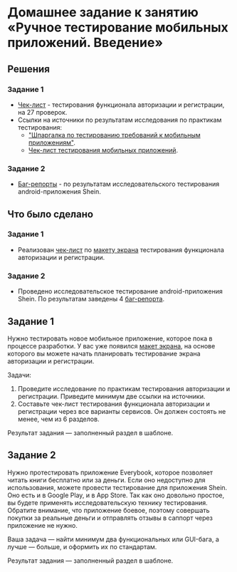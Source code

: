 # Домашнее задание к занятию «Ручное тестирование мобильных приложений. Введение»

## Решения
### Задание 1
* <a href="https://docs.google.com/spreadsheets/d/1A6buT75CwvHpNwNbjRHgDTycrAplgdcgxwTan88JIyA/edit?usp=share_link">Чек-лист</a> - тестирования функционала авторизации и регистрации, на 27 проверок.
* Ссылки на источники по результатам исследования по практикам тестирования:
    * <a href="https://habr.com/ru/companies/mobileup/articles/336992/">"Шпаргалка по тестированию требований к мобильным приложениям"</a>.
    * <a href="https://habr.com/ru/articles/534190/">Чек-лист тестирования мобильных приложений</a>.
 
### Задание 2
* <a href="https://docs.google.com/spreadsheets/d/1JuF7zM1OuVoky4bCR4RKT18mR0SX7FwDCD-WmlNboJU/edit?usp=share_link">Баг-репорты</a> - по результатам исследовательского тестирования android-приложения Shein.

## Что было сделано
### Задание 1
* Реализован <a href="https://docs.google.com/spreadsheets/d/1A6buT75CwvHpNwNbjRHgDTycrAplgdcgxwTan88JIyA/edit?usp=share_link">чек-лист</a> по
  [макету экрана](https://u.netology.ru/backend/uploads/lms/content_assets/file/3605/IMG_8702.PNG) тестирования функционала авторизации и регистрации.

### Задание 2
* Проведено исследовательское тестирование android-приложения Shein. По результатам заведены 4
  <a href="https://docs.google.com/spreadsheets/d/1JuF7zM1OuVoky4bCR4RKT18mR0SX7FwDCD-WmlNboJU/edit?usp=share_link">баг-репорта</a>.


## Задание 1

Нужно тестировать новое мобильное приложение, которое пока в процессе разработки.
У вас уже появился [макет экрана](https://u.netology.ru/backend/uploads/lms/content_assets/file/3605/IMG_8702.PNG), на основе которого вы можете начать планировать тестирование экрана авторизации и регистрации. 

Задачи:
1. Проведите исследование по практикам тестирования авторизации и регистрации. Приведите минимум две ссылки на источники.
2. Составьте чек-лист тестирования функционала авторизации и регистрации через все варианты сервисов. Он должен состоять не менее, чем из 6 разделов.

Результат задания — заполненный раздел в шаблоне.

## Задание 2 

Нужно протестировать приложение Everybook, которое позволяет читать книги бесплатно или за деньги.
Если оно недоступно для использования, можете провести тестирование для приложения Shein. Оно есть и в Google Play, и в App Store. Так как оно довольно простое, вы будете применять исследовательскую технику тестирования.
Обратите внимание, что приложение боевое, поэтому совершать покупки за реальные деньги и отправлять отзывы в саппорт через приложение не нужно.

Ваша задача — найти минимум два функциональных или GUI-бага, а лучше — больше, и оформить их по стандартам.

Результат задания — заполненный раздел в шаблоне.
